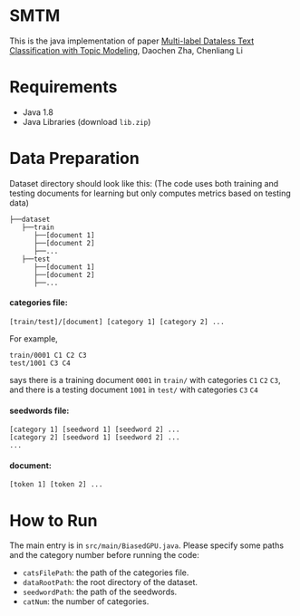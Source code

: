 # SMTM
This is the java implementation of paper [Multi-label Dataless Text Classification with Topic Modeling](https://arxiv.org/abs/1711.01563), Daochen Zha, Chenliang Li
# Requirements
- Java 1.8
- Java Libraries (download `lib.zip`)

# Data Preparation
Dataset directory should look like this: (The code uses both training and testing documents for learning but only computes metrics based on testing data)
```
├──dataset
   ├──train
      ├──[document 1]
      ├──[document 2]
      ├──...
   ├──test
      ├──[document 1]
      ├──[document 2]
      ├──...
```
#### categories file: 
```
[train/test]/[document] [category 1] [category 2] ...
```
For example,
```
train/0001 C1 C2 C3
test/1001 C3 C4
```
says there is a training document `0001` in `train/` with categories `C1` `C2` `C3`, and there is a testing document `1001` in `test/` with categories `C3` `C4`

#### seedwords file:
```
[category 1] [seedword 1] [seedword 2] ...
[category 2] [seedword 1] [seedword 2] ...
...
```
#### document:
```
[token 1] [token 2] ...
```

# How to Run
The main entry is in `src/main/BiasedGPU.java`. Please specify some paths and the category number before running the code:

- `catsFilePath`: the path of the categories file.
- `dataRootPath`: the root directory of the dataset.
- `seedwordPath`: the path of the seedwords.
- `catNum`: the number of categories.
